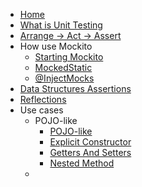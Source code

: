 - [Home](README.md)
- [What is Unit Testing](What_is_Unit_Testing.md)
- [Arrange -> Act -> Assert](Arrange_Act_Assert.md)
- How use Mockito
  - [Starting Mockito](/How_use_Mockito/Starting_Mockito.md)
  - [MockedStatic](/How_use_Mockito/MockedStatic.md)
  - [@InjectMocks](/How_use_Mockito/@InjectMocks)
- [Data Structures Assertions](Data_Strutures_Assertions.md)
- [Reflections](Reflections.md)
- Use cases
  - POJO-like
    - [POJO-like](Use_cases/POJO_like/POJO_like.md)
    - [Explicit Constructor](/POJO_like/Explicit_Constructor.md)
    - [Getters And Setters](/POJO_like/Getters_and_Setters.md)
    - [Nested Method](/POJO_like/Nested_Method.md)
  - 